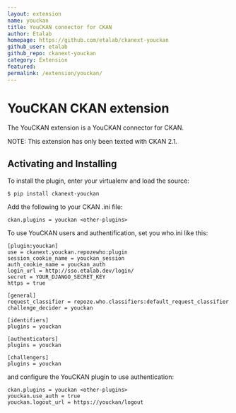 ```yaml
---
layout: extension
name: youckan
title: YouCKAN connector for CKAN
author: Etalab
homepage: https://github.com/etalab/ckanext-youckan
github_user: etalab
github_repo: ckanext-youckan
category: Extension
featured: 
permalink: /extension/youckan/
---
```



YouCKAN CKAN extension
======================

The YouCKAN extension is a YouCKAN connector for CKAN.

NOTE: This extension has only been texted with CKAN 2.1.

Activating and Installing
-------------------------

To install the plugin, enter your virtualenv and load the source:

``` sourceCode
$ pip install ckanext-youckan
```

Add the following to your CKAN .ini file:

``` sourceCode
ckan.plugins = youckan <other-plugins>
```

To use YouCKAN users and authentification, set you who.ini like this:

``` sourceCode
[plugin:youckan]
use = ckanext.youckan.repozewho:plugin
session_cookie_name = youckan_session
auth_cookie_name = youckan_auth
login_url = http://sso.etalab.dev/login/
secret = YOUR_DJANGO_SECRET_KEY
https = true

[general]
request_classifier = repoze.who.classifiers:default_request_classifier
challenge_decider = youckan

[identifiers]
plugins = youckan

[authenticators]
plugins = youckan

[challengers]
plugins = youckan
```

and configure the YouCKAN plugin to use authentication:

``` sourceCode
ckan.plugins = youckan <other-plugins>
youckan.use_auth = true
youckan.logout_url = https://youckan/logout
```

